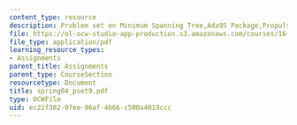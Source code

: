 ```yaml
---
content_type: resource
description: Problem set on Minimum Spanning Tree,Ada95 Package,Propulsion.
file: https://ol-ocw-studio-app-production.s3.amazonaws.com/courses/16-01-unified-engineering-i-ii-iii-iv-fall-2005-spring-2006/ec22f38207ee96af4b66c500a4019ccc_spring04_pset9.pdf
file_type: application/pdf
learning_resource_types:
- Assignments
parent_title: Assignments
parent_type: CourseSection
resourcetype: Document
title: spring04_pset9.pdf
type: OCWFile
uid: ec22f382-07ee-96af-4b66-c500a4019ccc
---
```

